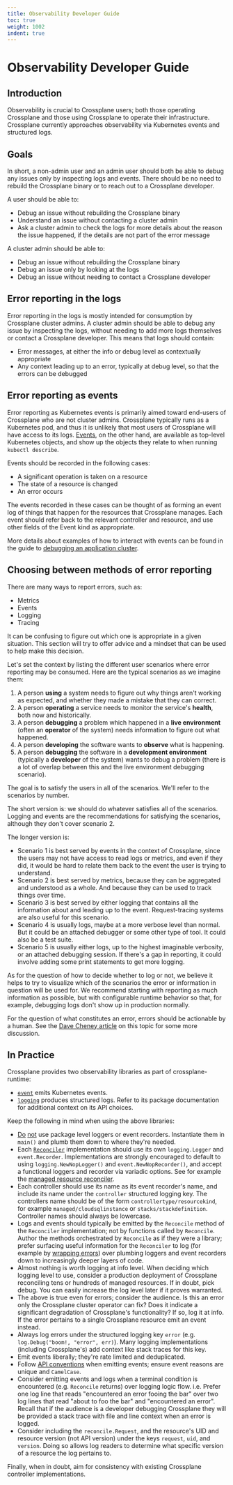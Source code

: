 ```yaml
---
title: Observability Developer Guide
toc: true
weight: 1002
indent: true
---
```


# Observability Developer Guide

## Introduction

Observability is crucial to Crossplane users; both those operating Crossplane
and those using Crossplane to operate their infrastructure. Crossplane currently
approaches observability via Kubernetes events and structured logs.

## Goals

In short, a non-admin user and an admin user should both be able to debug any
issues only by inspecting logs and events. There should be no need to rebuild
the Crossplane binary or to reach out to a Crossplane developer.

A user should be able to:

* Debug an issue without rebuilding the Crossplane binary
* Understand an issue without contacting a cluster admin
* Ask a cluster admin to check the logs for more details about the reason the
  issue happened, if the details are not part of the error message

A cluster admin should be able to:

* Debug an issue without rebuilding the Crossplane binary
* Debug an issue only by looking at the logs
* Debug an issue without needing to contact a Crossplane developer

## Error reporting in the logs

Error reporting in the logs is mostly intended for consumption by Crossplane
cluster admins. A cluster admin should be able to debug any issue by inspecting
the logs, without needing to add more logs themselves or contact a Crossplane
developer. This means that logs should contain:

* Error messages, at either the info or debug level as contextually appropriate
* Any context leading up to an error, typically at debug level, so that the
  errors can be debugged

## Error reporting as events

Error reporting as Kubernetes events is primarily aimed toward end-users of
Crossplane who are not cluster admins. Crossplane typically runs as a Kubernetes
pod, and thus it is unlikely that most users of Crossplane will have access to
its logs. [Events], on the other hand, are available as top-level Kubernetes
objects, and show up the objects they relate to when running `kubectl describe`.

Events should be recorded in the following cases:

* A significant operation is taken on a resource
* The state of a resource is changed
* An error occurs

The events recorded in these cases can be thought of as forming an event log of
things that happen for the resources that Crossplane manages. Each event should
refer back to the relevant controller and resource, and use other fields of the
Event kind as appropriate.

More details about examples of how to interact with events can be found in the
guide to [debugging an application cluster].

## Choosing between methods of error reporting

There are many ways to report errors, such as:

* Metrics
* Events
* Logging
* Tracing

It can be confusing to figure out which one is appropriate in a given situation.
This section will try to offer advice and a mindset that can be used to help
make this decision.

Let's set the context by listing the different user scenarios where error
reporting may be consumed. Here are the typical scenarios as we imagine them:

1. A person **using** a system needs to figure out why things aren't working as
   expected, and whether they made a mistake that they can correct.
2. A person **operating** a service needs to monitor the service's **health**,
   both now and historically.
3. A person **debugging** a problem which happened in a **live environment**
   (often an **operator** of the system) needs information to figure out what
   happened.
4. A person **developing** the software wants to **observe** what is happening.
5. A person **debugging** the software in a **development environment**
   (typically a **developer** of the system) wants to debug a problem (there is
   a lot of overlap between this and the live environment debugging scenario).

The goal is to satisfy the users in all of the scenarios. We'll refer to the
scenarios by number.

The short version is: we should do whatever satisfies all of the scenarios.
Logging and events are the recommendations for satisfying the scenarios,
although they don't cover scenario 2.

The longer version is:

* Scenario 1 is best served by events in the context of Crossplane, since the
  users may not have access to read logs or metrics, and even if they did, it
  would be hard to relate them back to the event the user is trying to
  understand.
* Scenario 2 is best served by metrics, because they can be aggregated and
  understood as a whole. And because they can be used to track things over time.
* Scenario 3 is best served by either logging that contains all the information
  about and leading up to the event. Request-tracing systems are also useful for
  this scenario.
* Scenario 4 is usually logs, maybe at a more verbose level than normal. But it
  could be an attached debugger or some other type of tool. It could also be a
  test suite.
* Scenario 5 is usually either logs, up to the highest imaginable verbosity, or
  an attached debugging session. If there's a gap in reporting, it could involve
  adding some print statements to get more logging.

As for the question of how to decide whether to log or not, we believe it helps
to try to visualize which of the scenarios the error or information in question
will be used for. We recommend starting with reporting as much information as
possible, but with configurable runtime behavior so that, for example, debugging
logs don't show up in production normally.

For the question of what constitutes an error, errors should be actionable by a
human. See the [Dave Cheney article] on this topic for some more discussion.

## In Practice

Crossplane provides two observability libraries as part of crossplane-runtime:

* [`event`] emits Kubernetes events.
* [`logging`] produces structured logs. Refer to its package documentation for
  additional context on its API choices.

Keep the following in mind when using the above libraries:

* [Do] [not] use package level loggers or event recorders. Instantiate them in
  `main()` and plumb them down to where they're needed.
* Each [`Reconciler`] implementation should use its own `logging.Logger` and
  `event.Recorder`. Implementations are strongly encouraged to default to using
  `logging.NewNopLogger()` and `event.NewNopRecorder()`, and accept a functional
  loggers and recorder via variadic options. See for example the [managed
  resource reconciler].
* Each controller should use its name as its event recorder's name, and include
  its name under the `controller` structured logging key. The controllers name
  should be of the form `controllertype/resourcekind`, for example
  `managed/cloudsqlinstance` or `stacks/stackdefinition`. Controller names
  should always be lowercase.
* Logs and events should typically be emitted by the `Reconcile` method of the
  `Reconciler` implementation; not by functions called by `Reconcile`. Author
  the methods orchestrated by `Reconcile` as if they were a library; prefer
  surfacing useful information for the `Reconciler` to log (for example by
  [wrapping errors]) over plumbing loggers and event recorders down to
  increasingly deeper layers of code.
* Almost nothing is worth logging at info level. When deciding which logging
  level to use, consider a production deployment of Crossplane reconciling tens
  or hundreds of managed resources. If in doubt, pick debug. You can easily
  increase the log level later if it proves warranted.
* The above is true even for errors; consider the audience. Is this an error
  only the Crossplane cluster operator can fix? Does it indicate a significant
  degradation of Crossplane's functionality? If so, log it at info. If the error
  pertains to a single Crossplane resource emit an event instead.
* Always log errors under the structured logging key `error` (e.g.
  `log.Debug("boom!, "error", err)`). Many logging implementations (including
  Crossplane's) add context like stack traces for this key.
* Emit events liberally; they're rate limited and deduplicated.
* Follow [API conventions] when emitting events; ensure event reasons are unique
  and `CamelCase`.
* Consider emitting events and logs when a terminal condition is encountered
  (e.g. `Reconcile` returns) over logging logic flow. i.e. Prefer one log line
  that reads "encountered an error fooing the bar" over two log lines that read
  "about to foo the bar" and "encountered an error". Recall that if the audience
  is a developer debugging Crossplane they will be provided a stack trace with
  file and line context when an error is logged.
* Consider including the `reconcile.Request`, and the resource's UID and
  resource version (not API version) under the keys `request`, `uid`, and
  `version`. Doing so allows log readers to determine what specific version of a
  resource the log pertains to.

Finally, when in doubt, aim for consistency with existing Crossplane controller
implementations.

<!-- Named Links -->

[Events]: https://kubernetes.io/docs/reference/generated/kubernetes-api/v1.21/#event-v1-core
[debugging an application cluster]: https://kubernetes.io/docs/tasks/debug-application-cluster/
[Dave Cheney article]: https://dave.cheney.net/2015/11/05/lets-talk-about-logging
[`event`]: https://godoc.org/github.com/crossplane/crossplane-runtime/pkg/event
[`logging`]: https://godoc.org/github.com/crossplane/crossplane-runtime/pkg/logging
[Do]: https://peter.bourgon.org/go-best-practices-2016/#logging-and-instrumentation
[not]: https://dave.cheney.net/2017/01/23/the-package-level-logger-anti-pattern
[`Reconciler`]: https://godoc.org/sigs.k8s.io/controller-runtime/pkg/reconcile#Reconciler
[managed resource reconciler]: https://github.com/crossplane/crossplane-runtime/blob/a6bb0/pkg/reconciler/managed/reconciler.go#L436
[wrapping errors]: https://godoc.org/github.com/pkg/errors#Wrap
[API conventions]: https://github.com/kubernetes/community/blob/09f55c6/contributors/devel/sig-architecture/api-conventions.md#events
